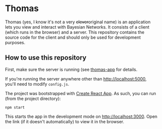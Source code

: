 # Thomas
Thomas (yes, I know it's not a very ~~clever~~original name) is an application lets you view and interact with Bayesian Networks. It consists of a client (which runs in the browser) and a server. This repository contains the source code for the client and should only be used for development purposes.

## How to use this repository
First, make sure the server is running (see [thomas-app](https://github.com/mellesies/thomas-app) for details.

If you're running the server anywhere other than [http://localhost:5000](http://localhost:5000), you'll need to modify `config.js`.

The project was bootstrapped with [Create React App](https://github.com/facebook/create-react-app). As such, you can run (from the project directory):

`npm start`

This starts the app in the development mode on [http://localhost:3000](http://localhost:3000). Open the link (if it doesn't automatically) to view it in the browser.



